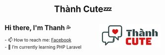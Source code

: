 
<h1 align="center">Thành Cute💤</h1>

<h2>Hi there, I'm Thanh 💦<span><img src="/logo.png" align="right" alt="Logo"></img></span></h2>
- 📫 How to reach me: <a href="https://fb.me/thanh.dz.az" target="_blank"> Facebook</a> <br>
- 🌱 I’m currently learning PHP Laravel



<!--
**thanhdzaz/thanhdzaz** is a ✨ _special_ ✨ repository because its `README.md` (this file) appears on your GitHub profile.

Here are some ideas to get you started:

- 🔭 I’m currently working on ...
- 🌱 I’m currently learning ...
- 👯 I’m looking to collaborate on ...
- 🤔 I’m looking for help with ...
- 💬 Ask me about ...
- 📫 How to reach me: ...
- 😄 Pronouns: ...
- ⚡ Fun fact: ...
-->
